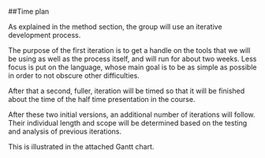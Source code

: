 ##Time plan

As explained in the method section, the group will use an iterative development process.

The purpose of the first iteration is to get a handle on the tools that we will be using as well as the process itself, and will run for about two weeks. Less focus is put on the language, whose main goal is to be as simple as possible in order to not obscure other difficulties.

After that a second, fuller, iteration will be timed so that it will be finished about the time of the half time presentation in the course.

After these two initial versions, an additional number of iterations will follow. Their individual length and scope will be determined based on the testing and analysis of previous iterations.

This is illustrated in the attached Gantt chart.
